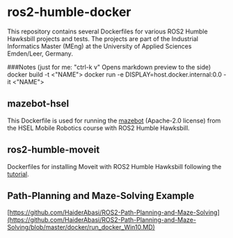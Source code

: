 # ros2-humble-docker
This repository contains several Dockerfiles for various ROS2 Humble Hawksbill projects and tests. The projects are part of the Industrial Informatics Master (MEng) at the University of Applied Sciences Emden/Leer, Germany.


###Notes
(just for me: "ctrl-k v" Opens markdown preview to the side)
docker build -t <"NAME">
docker run -e DISPLAY=host.docker.internal:0.0 -it <"NAME">

## mazebot-hsel
This Dockerfile is used for running the [mazebot](https://github.com/scarecrow3773/mobile_robotics_maze) (Apache-2.0 license) from the HSEL Mobile Robotics course with ROS2 Humble Hawksbill.

## ros2-humble-moveit
Dockerfiles for installing Moveit with ROS2 Humble Hawksbill following the [tutorial](https://moveit.picknik.ai/humble/doc/tutorials/getting_started/getting_started.html).

## Path-Planning and Maze-Solving Example
[https://github.com/HaiderAbasi/ROS2-Path-Planning-and-Maze-Solving](https://github.com/HaiderAbasi/ROS2-Path-Planning-and-Maze-Solving/blob/master/docker/run_docker_Win10.MD)


